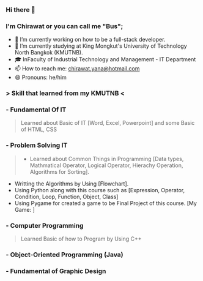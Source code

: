 ### Hi there 👋
### I'm Chirawat or you can call me "Bus";

- 🔭 I’m currently working on how to be a full-stack developer.
- 🌱 I’m currently studying at King Mongkut's University of Technology North Bangkok (KMUTNB).
- 🎓 InFaculty of Industrial Technology and Management - IT Department
- 📫 How to reach me: chirawat.yana@hotmail.com
- 😄 Pronouns: he/him

### > Skill that learned from my KMUTNB <
### - Fundamental Of IT
  > Learned about Basic of IT [Word, Excel, Powerpoint] and some Basic of HTML, CSS
### - Problem Solving IT
>  - Learned about Common Things in Programming [Data types, Mathmatical Operator, Logical Operator, Hierachy Operation, Algorithms for Sorting].
  - Writting the Algorithms by Using [Flowchart].
  - Using Python along with this course such as [Expression, Operator, Condition, Loop, Function, Object, Class]
  - Using Pygame for created a game to be Final Project of this course. [My Game: ]
### - Computer Programming 
  > Learned Basic of how to Program by Using C++
  > 
### - Object-Oriented Programming (Java)


### - Fundamental of Graphic Design
